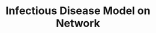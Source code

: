 ---
layout: page
title: Infectious Disease Model on Network
description: Simulating epidemic spread on contact networks using graph theory to compare precise face-to-face data with coarse but accessible co-presence data.
img: assets/img/SIRInVS13k1.PNG
redirect: https://github.com/sjasdeep/Infectious-Disease-Model-on-Network/blob/main/InfectiousDiseaseModelOnNetworkPart2.pdf
importance: 4
category: class
---